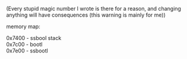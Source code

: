 (Every stupid magic number I wrote is there for a reason, and changing anything will have consequences (this warning is mainly for me))  

memory map:  

0x7400 - ssbool stack  
0x7c00 - bootl  
0x7e00 - ssbootl  
